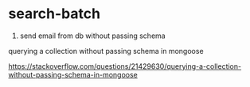 # search-batch

1. send email from db without passing schema


querying a collection without passing schema in mongoose


https://stackoverflow.com/questions/21429630/querying-a-collection-without-passing-schema-in-mongoose